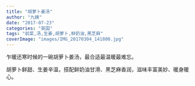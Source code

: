 ```yaml
---
title: "胡萝卜姜汤"
author: "九姨"
date: "2017-07-23"
categories: "英国"
tags: "前菜,汤,生姜,胡萝卜,鲜奶油,黑芝麻"
coverImage: "images/IMG_20170304_141800.jpg"
---
```


乍暖还寒时候的一碗胡萝卜姜汤，最合适最温暖最难忘。

胡萝卜鲜甜、生姜辛温，搭配鲜奶油甘滑、黑芝麻香润，滋味丰富美妙、暖身暖心。
